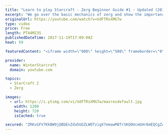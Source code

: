 ```yaml
---
title: "Learn to play Starcraft - Zerg Beginner Guide #1 - Updated (2017)"
excerpt: "We go over the basic mechanics of zerg and show the importance of understanding at least some of what your opponent is doing.  This guide is meant for players with an understanding of the objectives of starcraft but without any strong direction or gameplan, especially for each specific race! -- Watch"
originalUrl: https://youtube.com/watch?v=UdFTRsXMG7w
type: video
price: Free
length: PT44M23S
publishedDateTime: 2017-11-19T17:09:08Z
heat: 59

featuredContent: "<iframe width=\"800\" height=\"500\" frameborder=\"0\" src=\"https://www.youtube.com/embed/UdFTRsXMG7w\" allow=\"accelerometer; autoplay; encrypted-media; gyroscope; picture-in-picture\" allowfullscreen></iframe>"

provider:
  name: WinterStarcraft
  domain: youtube.com

topics:
  - StarCraft 2
  - Zerg

images:
  - url: https://i.ytimg.com/vi/UdFTRsXMG7w/maxresdefault.jpg
    width: 1280
    height: 720
    isCached: true

secured: "ZRKvGFV7KkBW9jQBbEnZda5UGZLWOTzigX7emawM8TrSKQ0UcmGHr6mEQCgZcV8ml523d8bTYHcAgg2sCYp21uxeIC9YIjk3qFdQIQJBMU/YDkeGY7+fhEm0o77/ZDueTQRyjU8ZZK6LvHkMf0qErFgNoEmaOHljURj84RYaTN9+HTNlETQj2Cr6ql40QLWcVMxUcG2dqJSp4sZHuqlifb1PEubECX/WFWZ3uRc/DbioFpWRJwXQRY48shIvOVavGrl0+BLwsolBg1+lN2Bpz/1WZOmDCXNbyIEPHl4xJ0MuWi6myxRliFfKmL/J4Pzd1hXjZLzNlia86MERTYjoi/p0bxi9MkRqIceBDLsJzZ9wRitDcGUKHY83DLNV9033ZDqOAMEpJOcH8V5MC+mpvgH46ZuvhXdUKsx84iQhNn8mQqkPWOK5KheR78I0/NYx;hakuS3rcveZdreJf80uCCA=="
---
```


